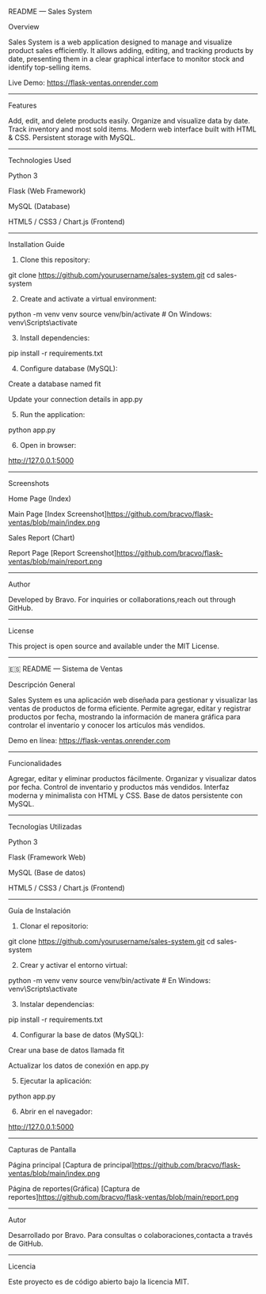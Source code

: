 README — Sales System

Overview

Sales System is a web application designed to manage and visualize product sales efficiently.
It allows adding, editing, and tracking products by date, presenting them in a clear graphical interface to monitor stock and identify top-selling items.

Live Demo: https://flask-ventas.onrender.com

---

Features

Add, edit, and delete products easily.
Organize and visualize data by date.
Track inventory and most sold items.
Modern web interface built with HTML & CSS.
Persistent storage with MySQL.

---

Technologies Used

Python 3

Flask (Web Framework)

MySQL (Database)

HTML5 / CSS3 / Chart.js (Frontend)

---

Installation Guide

1. Clone this repository:

git clone https://github.com/yourusername/sales-system.git
cd sales-system


2. Create and activate a virtual environment:

python -m venv venv
source venv/bin/activate   # On Windows: venv\Scripts\activate


3. Install dependencies:

pip install -r requirements.txt


4. Configure database (MySQL):

Create a database named fit

Update your connection details in app.py



5. Run the application:

python app.py


6. Open in browser:

http://127.0.0.1:5000


---

Screenshots

Home Page (Index)

Main Page 
[Index Screenshot]https://github.com/bracvo/flask-ventas/blob/main/index.png



Sales Report (Chart)

Report Page 
[Report Screenshot]https://github.com/bracvo/flask-ventas/blob/main/report.png


---

Author

Developed by Bravo.
For inquiries or collaborations,reach out through GitHub.


---

License

This project is open source and available under the MIT License.


---

🇪🇸 README — Sistema de Ventas

Descripción General

Sales System es una aplicación web diseñada para gestionar y visualizar las ventas de productos de forma eficiente.
Permite agregar, editar y registrar productos por fecha, mostrando la información de manera gráfica para controlar el inventario y conocer los artículos más vendidos.

Demo en línea: https://flask-ventas.onrender.com


---

Funcionalidades

Agregar, editar y eliminar productos fácilmente.
Organizar y visualizar datos por fecha.
Control de inventario y productos más vendidos.
Interfaz moderna y minimalista con HTML y CSS.
Base de datos persistente con MySQL.


---

Tecnologías Utilizadas

Python 3

Flask (Framework Web)

MySQL (Base de datos)

HTML5 / CSS3 / Chart.js (Frontend)


---


Guía de Instalación

1. Clonar el repositorio:

git clone https://github.com/yourusername/sales-system.git
cd sales-system


2. Crear y activar el entorno virtual:

python -m venv venv
source venv/bin/activate   # En Windows: venv\Scripts\activate


3. Instalar dependencias:

pip install -r requirements.txt


4. Configurar la base de datos (MySQL):

Crear una base de datos llamada fit

Actualizar los datos de conexión en app.py



5. Ejecutar la aplicación:

python app.py


6. Abrir en el navegador:

http://127.0.0.1:5000



---


Capturas de Pantalla

Página principal
[Captura de principal]https://github.com/bracvo/flask-ventas/blob/main/index.png



Página de reportes(Gráfica)
[Captura de reportes]https://github.com/bracvo/flask-ventas/blob/main/report.png



---

Autor

Desarrollado por Bravo.
Para consultas o colaboraciones,contacta a través de GitHub.


---

Licencia

Este proyecto es de código abierto bajo la licencia MIT.

